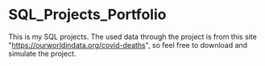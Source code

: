 # SQL_Projects_Portfolio
This is my SQL projects.
The used data through the project is from this site "https://ourworldindata.org/covid-deaths", so feel free to download and simulate the project.
